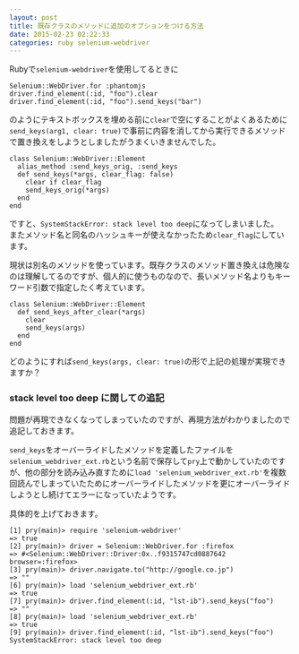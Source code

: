 ```yaml
---
layout: post
title: 既存クラスのメソッドに追加のオプションをつける方法
date: 2015-02-23 02:22:33
categories: ruby selenium-webdriver
---
```

<p>Rubyで<code>selenium-webdriver</code>を使用してるときに</p>

<pre><code>Selenium::WebDriver.for :phantomjs
driver.find_element(:id, "foo").clear
driver.find_element(:id, "foo").send_keys("bar")
</code></pre>

<p>のようにテキストボックスを埋める前に<code>clear</code>で空にすることがよくあるために<br>
<code>send_keys(arg1, clear: true)</code>で事前に内容を消してから実行できるメソッドで置き換えをしようとしましたがうまくいきませんでした。</p>

<pre><code>class Selenium::WebDriver::Element
  alias_method :send_keys_orig, :send_keys
  def send_keys(*args, clear_flag: false)
    clear if clear_flag
    send_keys_orig(*args)
  end
end
</code></pre>

<p>ですと、<code>SystemStackError: stack level too deep</code>になってしまいました。<br>
またメソッド名と同名のハッシュキーが使えなかったため<code>clear_flag</code>にしています。</p>

<p>現状は別名のメソッドを使っています。既存クラスのメソッド置き換えは危険なのは理解してるのですが、個人的に使うものなので、長いメソッド名よりもキーワード引数で指定したく考えています。</p>

<pre><code>class Selenium::WebDriver::Element
  def send_keys_after_clear(*args)
    clear
    send_keys(args)
  end
end
</code></pre>

<p>どのようにすれば<code>send_keys(args, clear: true)</code>の形で上記の処理が実現できますか？</p>

<h3>stack level too deep に関しての追記</h3>

<p>問題が再現できなくなってしまっていたのですが、再現方法がわかりましたので追記しておきます。</p>

<p><code>send_keys</code>をオーバーライドしたメソッドを定義したファイルを<code>selenium_webdriver_ext.rb</code>という名前で保存して<code>pry</code>上で動かしていたのですが、他の部分を読み込み直すために<code>load 'selenium_webdriver_ext.rb'</code>を複数回読んでしまっていたためにオーバーライドしたメソッドを更にオーバーライドしようとし続けてエラーになっていたようです。</p>

<p>具体的を上げておきます。</p>

<pre><code>[1] pry(main)&gt; require 'selenium-webdriver'
=&gt; true
[2] pry(main)&gt; driver = Selenium::WebDriver.for :firefox
=&gt; #&lt;Selenium::WebDriver::Driver:0x..f9315747cd0887642 browser=:firefox&gt;
[3] pry(main)&gt; driver.navigate.to("http://google.co.jp")
=&gt; ""
[6] pry(main)&gt; load 'selenium_webdriver_ext.rb'
=&gt; true
[7] pry(main)&gt; driver.find_element(:id, "lst-ib").send_keys("foo")
=&gt; ""
[8] pry(main)&gt; load 'selenium_webdriver_ext.rb'
=&gt; true
[9] pry(main)&gt; driver.find_element(:id, "lst-ib").send_keys("foo")
SystemStackError: stack level too deep
</code></pre>
